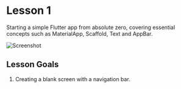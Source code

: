 # Lesson 1

Starting a simple Flutter app from absolute zero, covering essential concepts such as MaterialApp, Scaffold, Text and AppBar.

![Screenshot](lesson05-screenshot.PNG)

## Lesson Goals

1. Creating a blank screen with a navigation bar.

